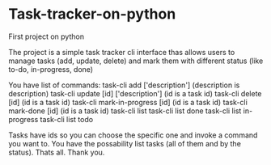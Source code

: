 # Task-tracker-on-python
First project on python

The project is a simple task tracker cli interface thas allows users to manage tasks (add, update, delete)
and mark them with different status (like to-do, in-progress, done)

You have list of commands:
    task-cli add ['description'] (description is description)
    task-cli update [id] ['description'] (id is a task id)
    task-cli delete [id] (id is a task id)
    task-cli mark-in-progress [id] (id is a task id)
    task-cli mark-done [id] (id is a task id)
    task-cli list
    task-cli list done
    task-cli list in-progress
    task-cli list todo

Tasks have ids so you can choose the specific one and invoke a command you want to.
You have the possability list tasks (all of them and by the status).
Thats all.
Thank you.
